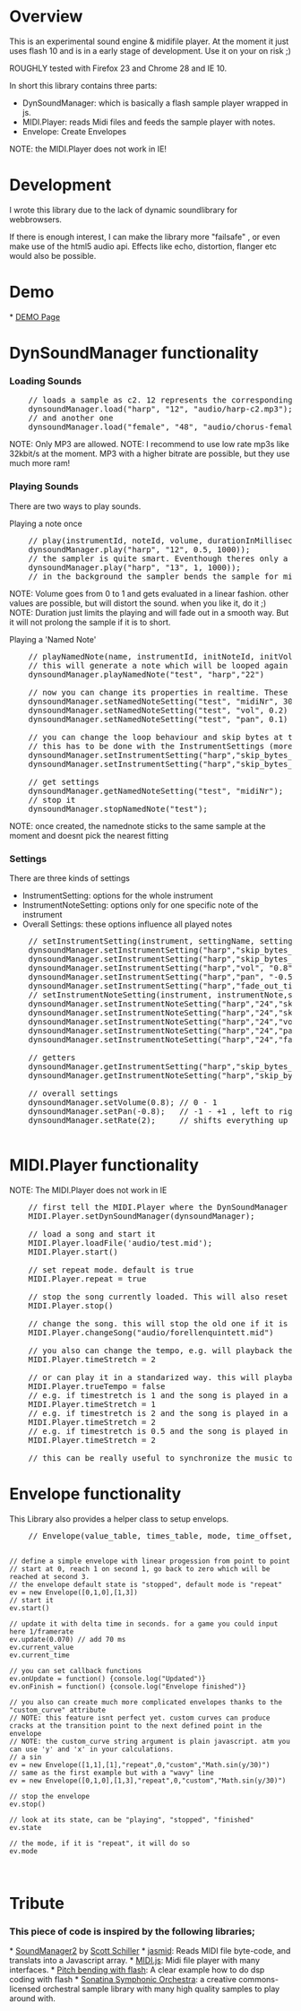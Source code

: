 <h1> Overview </h1>
This is an experimental sound engine & midifile player.
At the moment it just uses flash 10 and is in a early stage of development.
Use it on your on risk ;)

ROUGHLY tested with Firefox 23 and Chrome 28 and IE 10.

In short this library contains three parts:
* DynSoundManager: which is basically a flash sample player wrapped in js.
* MIDI.Player: reads Midi files and feeds the sample player with notes.
* Envelope: Create Envelopes

NOTE: the MIDI.Player does not work in IE! 

<h1> Development </h1>
I wrote this library due to the lack of dynamic soundlibrary for webbrowsers.
	
If there is enough interest, I can make the library more "failsafe" , or even make use of the html5 audio api.
Effects like echo, distortion, flanger etc would also be possible.
	
<h1> Demo </h1>
* <a href="https://tuxli.ch/ld26/00_DynSoundManager/test_web_app/">DEMO Page</a>

<h1> DynSoundManager functionality </h1>
<h3>Loading Sounds</h3>
<pre>
	// loads a sample as c2. 12 represents the corresponding midi note.
	dynsoundManager.load("harp", "12", "audio/harp-c2.mp3");
	// and another one
	dynsoundManager.load("female", "48", "audio/chorus-female-c5.mp3");
</pre>
NOTE: Only MP3 are allowed.
NOTE: I recommend to use low rate mp3s like 32kbit/s at the moment. MP3 with a higher bitrate are possible, but they use much more ram!

<h3>Playing Sounds</h3>
There are two ways to play sounds.

Playing a note once
<pre>
	// play(instrumentId, noteId, volume, durationInMilliseconds)
	dynsoundManager.play("harp", "12", 0.5, 1000)); 
	// the sampler is quite smart. Eventhough theres only a sample loaded for midinote 12 you can do this:
	dynsoundManager.play("harp", "13", 1, 1000)); 
	// in the background the sampler bends the sample for midinote 12 to midinote 13.
</pre>
NOTE: Volume goes from 0 to 1 and gets evaluated in a linear fashion. other values are possible, but will distort the sound. when you like it, do it ;)
NOTE: Duration just limits the playing and will fade out in a smooth way. But it will not prolong the sample if it is to short.

Playing a 'Named Note'
<pre>
	// playNamedNote(name, instrumentId, initNoteId, initVolume)
	// this will generate a note which will be looped again and again.
	dynsoundManager.playNamedNote("test", "harp","22")
	
	// now you can change its properties in realtime. These are your options
	dynsoundManager.setNamedNoteSetting("test", "midiNr", 30)
	dynsoundManager.setNamedNoteSetting("test", "vol", 0.2) // goes from  0 to 1
	dynsoundManager.setNamedNoteSetting("test", "pan", 0.1) // goes from -1 to +
	
	// you can change the loop behaviour and skip bytes at the start and end
	// this has to be done with the InstrumentSettings (more about settings you can read below)
	dynsoundManager.setInstrumentSetting("harp","skip_bytes_at_start", "5000")
	dynsoundManager.setInstrumentSetting("harp","skip_bytes_at_end", "3000")

	// get settings
	dynsoundManager.getNamedNoteSetting("test", "midiNr");
	// stop it 
	dynsoundManager.stopNamedNote("test");
</pre>
NOTE: once created, the namednote sticks to the same sample at the moment and doesnt pick the nearest fitting

<h3>Settings</h3>

There are three kinds of settings
 * InstrumentSetting: options for the whole instrument
 * InstrumentNoteSetting: options only for one specific note of the instrument
 * Overall Settings: these options influence all played notes
 <pre>
	// setInstrumentSetting(instrument, settingName, settingValue);
 	dynsoundManager.setInstrumentSetting("harp","skip_bytes_at_start", "5000")
	dynsoundManager.setInstrumentSetting("harp","skip_bytes_at_end", "3000")
	dynsoundManager.setInstrumentSetting("harp","vol", "0.8") // 0 - 1 recommended
	dynsoundManager.setInstrumentSetting("harp","pan", "-0.5") // -1 - +1
	dynsoundManager.setInstrumentSetting("harp","fade_out_time", "5000") // in ms, only effects notes with a duration shorter then the sample used
	// setInstrumentNoteSetting(instrument, instrumentNote,settingName, settingValue);
	dynsoundManager.setInstrumentNoteSetting("harp","24","skip_bytes_at_start", "5000")
	dynsoundManager.setInstrumentNoteSetting("harp","24","skip_bytes_at_end", "3000")
	dynsoundManager.setInstrumentNoteSetting("harp","24","vol", "0.5") // 0 - 1 recommended
	dynsoundManager.setInstrumentNoteSetting("harp","24","pan", "+0.8") // -1 - +1
	dynsoundManager.setInstrumentNoteSetting("harp","24","fade_out_time", "5000") // in ms, only effects notes with a duration shorter then the sample used
	
	// getters
	dynsoundManager.getInstrumentSetting("harp","skip_bytes_at_end")
	dynsoundManager.getInstrumentNoteSetting("harp","skip_bytes_at_end")
	
	// overall settings
	dynsoundManager.setVolume(0.8); // 0 - 1
	dynsoundManager.setPan(-0.8);   // -1 - +1 , left to right
	dynsoundManager.setRate(2);     // shifts everything up or down. e.g. 2 would shift everything one octave up, 0.5 one octave down
 </pre>

<h1> MIDI.Player functionality </h1>


NOTE: The MIDI.Player does not work in IE

<pre>
	// first tell the MIDI.Player where the DynSoundManager is
	MIDI.Player.setDynSoundManager(dynsoundManager);
	
	// load a song and start it
	MIDI.Player.loadFile('audio/test.mid');
	MIDI.Player.start()
	
	// set repeat mode. default is true
	MIDI.Player.repeat = true
	
	// stop the song currently loaded. This will also reset it back to start
	MIDI.Player.stop()
	
	// change the song. this will stop the old one if it is playing
	MIDI.Player.changeSong("audio/forellenquintett.mid")
	
	// you also can change the tempo, e.g. will playback the file with half the tempo
	MIDI.Player.timeStretch = 2
	
	// or can play it in a standarized way. this will playback the song without the tempochanges defined in the midi file.
	MIDI.Player.trueTempo = false
	// e.g. if timestretch is 1 and the song is played in a standardized fashion, the bpm will be 60
	MIDI.Player.timeStretch = 1
	// e.g. if timestretch is 2 and the song is played in a standardized fashion, the bpm will be 30
	MIDI.Player.timeStretch = 2
	// e.g. if timestretch is 0.5 and the song is played in a standardized fashion, the bpm will be 120
	MIDI.Player.timeStretch = 2
	
	// this can be really useful to synchronize the music to e.g. a game / game element etcetc.	
</pre>

<h1> Envelope functionality </h1>
	This Library also provides a helper class to setup envelops.
<pre>
	// Envelope(value_table, times_table, mode, time_offset, curve, custom_curve, custom_start, custom_end)
	
	// define a simple envelope with linear progession from point to point
	// start at 0, reach 1 on second 1, go back to zero which will be reached at second 3.
	// the envelope default state is "stopped", default mode is "repeat"
	ev = new Envelope([0,1,0],[1,3])
	// start it
	ev.start()
	
	// update it with delta time in seconds. for a game you could input here 1/framerate
	ev.update(0.070) // add 70 ms
	ev.current_value
	ev.current_time
	
	// you can set callback functions
	ev.onUpdate = function() {console.log("Updated")}
	ev.onFinish = function() {console.log("Envelope finished")}
	
	// you also can create much more complicated envelopes thanks to the "custom_curve" attribute
	// NOTE: this feature isnt perfect yet. custom curves can produce cracks at the transition point to the next defined point in the envelope
	// NOTE: the custom_curve string argument is plain javascript. atm you can use 'y' and 'x' in your calculations.
	// a sin 
	ev = new Envelope([1,1],[1],"repeat",0,"custom","Math.sin(y/30)")
	// same as the first example but with a "wavy" line
	ev = new Envelope([0,1,0],[1,3],"repeat",0,"custom","Math.sin(y/30)")

	// stop the envelope
	ev.stop()
	
	// look at its state, can be "playing", "stopped", "finished"
	ev.state
	
	// the mode, if it is "repeat", it will do so
	ev.mode
</pre>

<h1> Tribute </h1>
 <h3>This piece of code is inspired by the following libraries;</h3>
* <a href="http://www.schillmania.com/projects/soundmanager2/">SoundManager2</a> by <a href="http://schillmania.com">Scott Schiller</a>
* <a href="https://github.com/gasman/jasmid">jasmid</a>: Reads MIDI file byte-code, and translats into a Javascript array.
* <a href="https://github.com/mudcube/MIDI.js/">MIDI.js</a>: Midi file player with many interfaces.
* <a href="http://blog.andre-michelle.com/2009/pitch-mp3/">Pitch bending with flash</a>: A clear example how to do dsp coding with flash
* <a href="http://sso.mattiaswestlund.net/">Sonatina Symphonic Orchestra</a>:  a creative commons-licensed orchestral sample library with many high quality samples to play around with.


